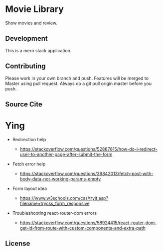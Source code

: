 # Movie Library

Show movies and review.

## Development

This is a mern stack application.



## Contributing

Please work in your own branch and push. Features will be merged to Master using pull request. 
Always do a git pull origin master before you push. 


## Source Cite
# Ying
- Redirection help
    - https://stackoverflow.com/questions/52887815/how-do-i-redirect-user-to-another-page-after-submit-the-form

- Fetch error help
    - https://stackoverflow.com/questions/39842013/fetch-post-with-body-data-not-working-params-empty

- Form layout idea
    - https://www.w3schools.com/css/tryit.asp?filename=trycss_form_responsive

- Troubleshooting react-router-dom errors
    - https://stackoverflow.com/questions/58924415/react-router-dom-get-id-from-route-with-custom-components-and-extra-path

## License